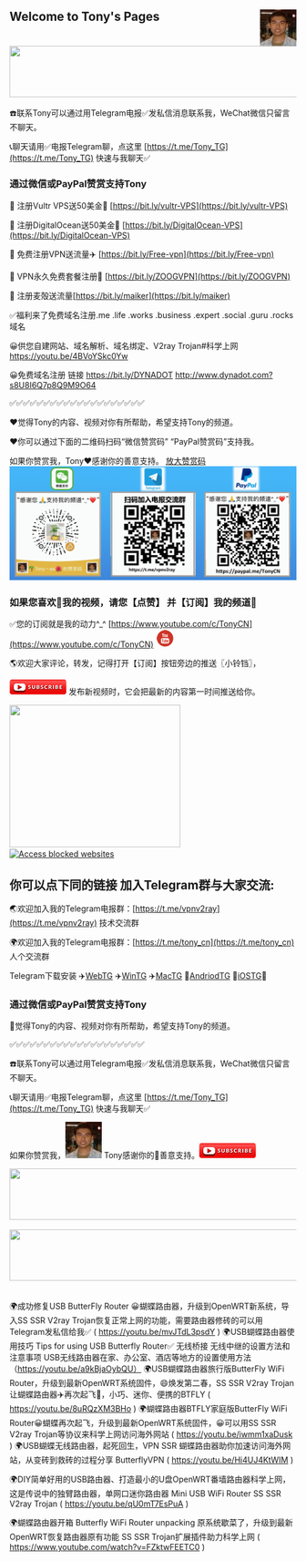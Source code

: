 ## Welcome to Tony's Pages <img align="right" src="./image/Tony.jpeg"/>
<a href="https://www.vultr.com/?ref=7965370" target="_blank"><img src="https://www.vultr.com/media/banners/banner_728x90.png" width="728" height="90"></a>

☎️联系Tony可以通过用Telegram电报✅发私信消息联系我，WeChat微信只留言不聊天。

📞聊天请用✅电报Telegram聊，点这里 [https://t.me/Tony_TG](https://t.me/Tony_TG) 快速与我聊天✅

### 通过微信或PayPal赞赏支持Tony
🚒 注册Vultr VPS送50美金🎁 [https://bit.ly/vultr-VPS](https://bit.ly/vultr-VPS)

🚗 注册DigitalOcean送50美金🎁 [https://bit.ly/DigitalOcean-VPS](https://bit.ly/DigitalOcean-VPS)

🚕 免费注册VPN送流量✈️ [https://bit.ly/Free-vpn](https://bit.ly/Free-vpn)

🚙 VPN永久免费套餐注册🚀 [https://bit.ly/ZOOGVPN](https://bit.ly/ZOOGVPN)

 🌹 注册麦殻送流量[https://bit.ly/maiker](https://bit.ly/maiker)
 
 ✅福利来了免费域名注册.me .life .works .business .expert .social .guru .rocks域名
 
 😀供您自建网站、域名解析、域名绑定、V2ray Trojan#科学上网 https://youtu.be/4BVoYSkc0Yw
 
 😀免费域名注册 链接 https://bit.ly/DYNADOT
      http://www.dynadot.com?s8U8I6Q7p8Q9M9O64

✅✅✅✅✅✅✅✅✅✅✅✅✅✅✅✅✅✅✅✅

❤️觉得Tony的内容、视频对你有所帮助，希望支持Tony的频道。

❤️你可以通过下面的二维码扫码“微信赞赏码” “PayPal赞赏码”支持我。

如果你赞赏我，Tony❤️感谢你的善意️支持。
[放大赞赏码](./image/tony_weixin_paypal_donate.gif)
![赞赏码](./image/tony_weixin_paypal_donate.gif)



### 如果您喜欢🧡我的视频，请您【点赞】 并【订阅】我的频道💙

✅您的订阅就是我的动力^_^ [https://www.youtube.com/c/TonyCN](https://www.youtube.com/c/TonyCN) ![](./image/youtube-32.png)

🌎欢迎大家评论，转发，记得打开【订阅】按钮旁边的推送〖小铃铛〗，

![](./image/youtube-subscribe.png) 发布新视频时，它会把最新的内容第一时间推送给你。

<a href="https://billing.ivacy.com/page/90680/45159cde" target="_top"><img src="https://ivacy.postaffiliatepro.com/accounts/default1/vdegzkxbw/45159cde.png" alt="" title="" width="300" height="250" /></a><img style="border:0" src="http://ivacy.postaffiliatepro.com/scripts/vdegzkxiw?aff=90680&amp;a_bid=45159cde" width="1" height="1" alt="" />&nbsp;&nbsp;&nbsp;&nbsp;&nbsp;<a href="https://zoogvpn.com/sign-up?ref=ttywxu" title="Free Zoog VPN Service"  target="_blank"><img border="0" src="https://zoogvpn.com/images/affiliates/125x125.png" alt="Access blocked websites" width="250" height="250"/></a>

## 你可以点下同的链接 加入Telegram群与大家交流:

🌏欢迎加入我的Telegram电报群：[https://t.me/vpnv2ray](https://t.me/vpnv2ray)  技术交流群

🌍欢迎加入我的Telegram电报群：[https://t.me/tony_cn](https://t.me/tony_cn)  人个交流群

Telegram下载安装 ✈️[WebTG](https://web.telegram.org)  ✈️[WinTG](https://git.io/Telegram.exe)  ✈️[MacTG](https://git.io/Telegram.zip)  🚀[AndriodTG](https://git.io/Telegram.apk)  🚀[iOSTG](https://itunes.apple.com/app/telegram-messenger/id686449807)🚀

### 通过微信或PayPal赞赏支持Tony

💖觉得Tony的内容、视频对你有所帮助，希望支持Tony的频道。

✅✅✅✅✅✅✅✅✅✅✅✅✅✅✅✅✅✅✅✅


☎️联系Tony可以通过用Telegram电报✅发私信消息联系我，WeChat微信只留言不聊天。

📞聊天请用✅电报Telegram聊，点这里 [https://t.me/Tony_TG](https://t.me/Tony_TG) 快速与我聊天✅

如果你赞赏我，![](./image/Tony.jpeg) Tony感谢你的💖善意️支持。![](./image/youtube-subscribe.png)


<a href="https://www.vultr.com/?ref=7965370" target="_blank"><img src="https://www.vultr.com/media/banners/banner_728x90.png" width="728" height="90"></a>

<a href="https://billing.ivacy.com/page/90680/f8a8a7e2" target="_top"><img src="https://ivacy.postaffiliatepro.com/accounts/default1/vdegzkxbw/f8a8a7e2.png" alt="" title="" width="728" height="90" /></a><img style="border:0" src="http://ivacy.postaffiliatepro.com/scripts/vdegzkxiw?aff=90680&amp;a_bid=f8a8a7e2" width="1" height="1" alt="" />

🌍成功修复USB ButterFly Router 😀蝴蝶路由器，升级到OpenWRT新系统，导入SS SSR V2ray Trojan恢复正常上网的功能，需要路由器修砖的可以用Telegram发私信给我✅ ( https://youtu.be/mvJTdL3psdY )
🌍USB蝴蝶路由器使用技巧 Tips for using USB Butterfly Router✅ 无线桥接 无线中继的设置方法和注意事项 USB无线路由器在家、办公室、酒店等地方的设置使用方法 （https://youtu.be/a9kBjaOybQU）
🌍USB蝴蝶路由器旅行版ButterFly WiFi Router，升级到最新OpenWRT系统固件，😄焕发第二春，SS SSR V2ray Trojan让蝴蝶路由器✈️再次起飞🚀，小巧、迷你、便携的BTFLY ( https://youtu.be/8uRQzXM3BHo )
🌍蝴蝶路由器BTFLY家庭版ButterFly WiFi Router😀蝴蝶再次起飞，升级到最新OpenWRT系统固件，😀可以用SS SSR V2ray Trojan等协议来科学上网访问海外网站 ( https://youtu.be/iwmm1xaDusk )
🌍USB蝴蝶无线路由器，起死回生，VPN SSR 蝴蝶路由器助你加速访问海外网站，从变砖到救砖的过程分享 ButterflyVPN ( https://youtu.be/Hi4UJ4KtWIM )

🌍DIY简单好用的USB路由器、打造最小的U盘OpenWRT番墙路由器科学上网，这是传说中的独臂路由器，单网口迷你路由器 Mini USB WiFi Router SS SSR V2ray Trojan ( https://youtu.be/qU0mT7EsPuA )

🌍蝴蝶路由器开箱 Butterfly WiFi Router unpacking 原系统歇菜了，升级到最新OpenWRT恢复路由器原有功能 SS SSR Trojan扩展插件助力科学上网 ( https://www.youtube.com/watch?v=FZktwFEETC0 )



